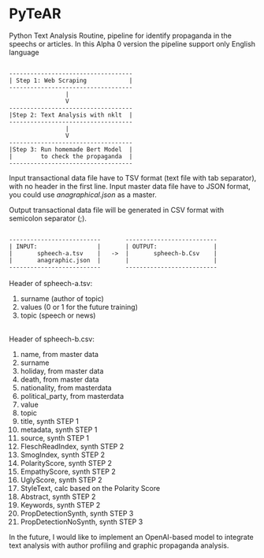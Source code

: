 # PyTeAR

Python Text Analysis Routine, pipeline for identify propaganda in the speechs or articles.
In this Alpha 0 version the pipeline support only English language

<code>
-----------------------------------
| Step 1: Web Scraping            |
-----------------------------------
                |                  
                V                  
-----------------------------------
|Step 2: Text Analysis with nklt  |
-----------------------------------
                |                  
                V                  
-----------------------------------
|Step 3: Run homemade Bert Model  |
|        to check the propaganda  |
-----------------------------------
</code>

Input transactional data file have to TSV format (text file with tab separator), with no header in the first line.
Input master data file have to JSON format, you could use <i>anagraphical.json</i> as a master.

Output transactional data file will be generated in CSV format with semicolon separator (;).

<code>
--------------------------       --------------------------
| INPUT:                 |       | OUTPUT:                |
|       spheech-a.tsv    |   ->  |       spheech-b.Csv    |
|       anagraphic.json  |       |                        |
--------------------------       --------------------------
</code>
<br>
Header of spheech-a.tsv:
<ol>
  <li>surname (author of topic)</li>
  <li>values (0 or 1 for the future training)</li>
  <li>topic (speech or news)</li>
</ol>
<br>
Header of spheech-b.csv:
<ol>
  <li>name, from master data</li>
  <li>surname</li>
  <li>holiday, from master data</li>
  <li>death, from master data</li>
  <li>nationality, from masterdata</li>
  <li>political_party, from masterdata</li>
  <li>value</li>
  <li>topic</li>
  <li>title, synth STEP 1</li>
  <li>metadata, synth STEP 1</li>
  <li>source, synth STEP 1</li>
  <li>FleschReadIndex, synth STEP 2</li>
  <li>SmogIndex, synth STEP 2</li>
  <li>PolarityScore, synth STEP 2</li> 
  <li>EmpathyScore, synth STEP 2</li>
  <li>UglyScore, synth STEP 2</li>
  <li>StyleText, calc based on the Polarity Score</li>
  <li>Abstract, synth STEP 2</li>
  <li>Keywords, synth STEP 2</li> 
  <li>PropDetectionSynth, synth STEP 3</li>
  <li>PropDetectionNoSynth, synth STEP 3</li>
</ol>

In the future, I would like to implement an OpenAI-based model to integrate text analysis with author profiling and graphic propaganda analysis.

